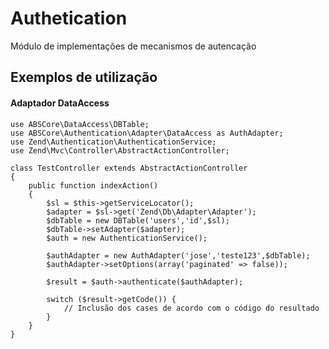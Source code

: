 Authetication
==============

Módulo de implementações de mecanismos de autencação

Exemplos de utilização
----------------------

#### Adaptador DataAccess

    use ABSCore\DataAccess\DBTable;
    use ABSCore\Authentication\Adapter\DataAccess as AuthAdapter;
    use Zend\Authentication\AuthenticationService;
    use Zend\Mvc\Controller\AbstractActionController;

    class TestController extends AbstractActionController
    {
        public function indexAction()
        {
            $sl = $this->getServiceLocator();
            $adapter = $sl->get('Zend\Db\Adapter\Adapter');
            $dbTable = new DBTable('users','id',$sl);
            $dbTable->setAdapter($adapter);
            $auth = new AuthenticationService();

            $authAdapter = new AuthAdapter('jose','teste123',$dbTable);
            $authAdapter->setOptions(array('paginated' => false));

            $result = $auth->authenticate($authAdapter);

            switch ($result->getCode()) {
                // Inclusão dos cases de acordo com o código do resultado
            }
        }
    }

